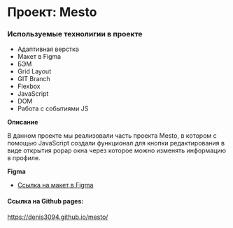 # Проект: Mesto

### Используемые технолигии в проекте
* Адаптивная верстка 
* Макет в Figma
* БЭМ
* Grid Layout
* GIT Branch
* Flexbox
* JavaScript
* DOM
* Работа с событиями JS


**Описание**

В данном проекте мы реализовали часть проекта Mesto, в котором с помощью JavaScript создали функционал для кнопки редактирования в виде открытия popap окна через которое можно изменять информацию в профиле.

**Figma**

* [Ссылка на макет в Figma](https://www.figma.com/file/2cn9N9jSkmxD84oJik7xL7/JavaScript.-Sprint-4?node-id=0%3A1)

#### Ссылка на Github pages:

https://denis3094.github.io/mesto/
